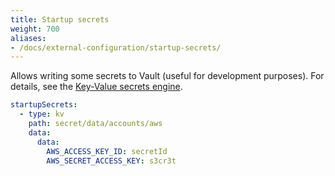 ```yaml
---
title: Startup secrets
weight: 700
aliases:
- /docs/external-configuration/startup-secrets/
---
```


Allows writing some secrets to Vault (useful for development purposes). For details,
see the [Key-Value secrets engine](https://developer.hashicorp.com/vault/docs/secrets/kv).

```yaml
startupSecrets:
  - type: kv
    path: secret/data/accounts/aws
    data:
      data:
        AWS_ACCESS_KEY_ID: secretId
        AWS_SECRET_ACCESS_KEY: s3cr3t
```
